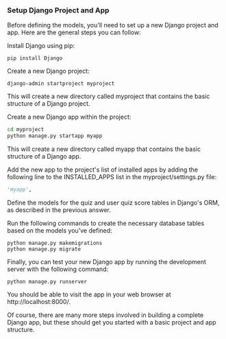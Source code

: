 ### Setup Django Project and App 

Before defining the models, you'll need to set up a new Django project and app. Here are the general steps you can follow:

Install Django using pip:

```
pip install Django
```

Create a new Django project:

```
django-admin startproject myproject
```

This will create a new directory called myproject that contains the basic structure of a Django project.

Create a new Django app within the project:

```bash
cd myproject
python manage.py startapp myapp
```

This will create a new directory called myapp that contains the basic structure of a Django app.

Add the new app to the project's list of installed apps by adding the following line to the INSTALLED_APPS list in the myproject/settings.py file:

```python
'myapp',
```

Define the models for the quiz and user quiz score tables in Django's ORM, as described in the previous answer.

Run the following commands to create the necessary database tables based on the models you've defined:

```
python manage.py makemigrations
python manage.py migrate
```

Finally, you can test your new Django app by running the development server with the following command:

```
python manage.py runserver
```

You should be able to visit the app in your web browser at http://localhost:8000/.

Of course, there are many more steps involved in building a complete Django app, but these should get you started with a basic project and app structure.
